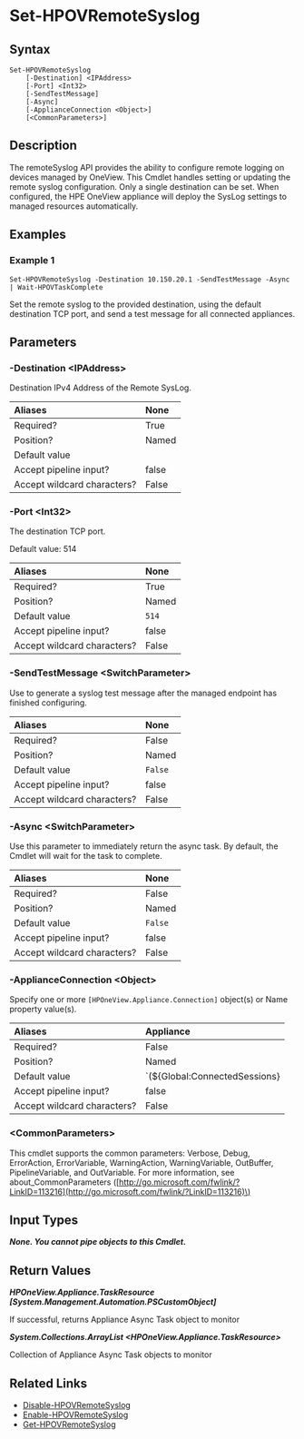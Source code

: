 ﻿---
description: Configure remote syslog.
---

# Set-HPOVRemoteSyslog

## Syntax

```text
Set-HPOVRemoteSyslog
    [-Destination] <IPAddress>
    [-Port] <Int32>
    [-SendTestMessage]
    [-Async]
    [-ApplianceConnection <Object>]
    [<CommonParameters>]
```

## Description

The remoteSyslog API provides the ability to configure remote logging on devices managed by OneView.  This Cmdlet handles setting or updating the remote syslog configuration.  Only a single destination can be set.  When configured, the HPE OneView appliance will deploy the SysLog settings to managed resources automatically.

## Examples

###  Example 1 

```text
Set-HPOVRemoteSyslog -Destination 10.150.20.1 -SendTestMessage -Async | Wait-HPOVTaskComplete

```

Set the remote syslog to the provided destination, using the default destination TCP port, and send a test message for all connected appliances.

## Parameters

### -Destination &lt;IPAddress&gt;

Destination IPv4 Address of the Remote SysLog.

| Aliases | None |
| :--- | :--- |
| Required? | True |
| Position? | Named |
| Default value |  |
| Accept pipeline input? | false |
| Accept wildcard characters? | False |

### -Port &lt;Int32&gt;

The destination TCP port.

Default value: 514

| Aliases | None |
| :--- | :--- |
| Required? | True |
| Position? | Named |
| Default value | `514` |
| Accept pipeline input? | false |
| Accept wildcard characters? | False |

### -SendTestMessage &lt;SwitchParameter&gt;

Use to generate a syslog test message after the managed endpoint has finished configuring.

| Aliases | None |
| :--- | :--- |
| Required? | False |
| Position? | Named |
| Default value | `False` |
| Accept pipeline input? | false |
| Accept wildcard characters? | False |

### -Async &lt;SwitchParameter&gt;

Use this parameter to immediately return the async task.  By default, the Cmdlet will wait for the task to complete.

| Aliases | None |
| :--- | :--- |
| Required? | False |
| Position? | Named |
| Default value | `False` |
| Accept pipeline input? | false |
| Accept wildcard characters? | False |

### -ApplianceConnection &lt;Object&gt;

Specify one or more `[HPOneView.Appliance.Connection]` object(s) or Name property value(s).

| Aliases | Appliance |
| :--- | :--- |
| Required? | False |
| Position? | Named |
| Default value | `(${Global:ConnectedSessions} | ? Default)` |
| Accept pipeline input? | false |
| Accept wildcard characters? | False |

### &lt;CommonParameters&gt;

This cmdlet supports the common parameters: Verbose, Debug, ErrorAction, ErrorVariable, WarningAction, WarningVariable, OutBuffer, PipelineVariable, and OutVariable. For more information, see about\_CommonParameters \([http://go.microsoft.com/fwlink/?LinkID=113216](http://go.microsoft.com/fwlink/?LinkID=113216)\)

## Input Types

_**None. You cannot pipe objects to this Cmdlet.**_

## Return Values

_**HPOneView.Appliance.TaskResource [System.Management.Automation.PSCustomObject]**_

If successful, returns Appliance Async Task object to monitor

_**System.Collections.ArrayList <HPOneView.Appliance.TaskResource>**_

Collection of Appliance Async Task objects to monitor

## Related Links

* [Disable-HPOVRemoteSyslog](disable-hpovremotesyslog.md)
* [Enable-HPOVRemoteSyslog](enable-hpovremotesyslog.md)
* [Get-HPOVRemoteSyslog](get-hpovremotesyslog.md)

